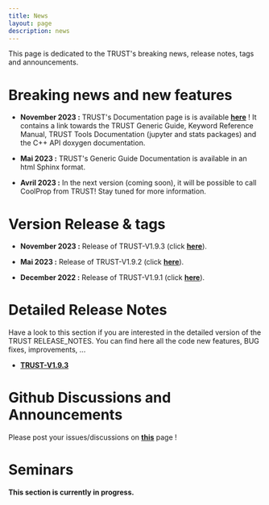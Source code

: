```yaml
---
title: News
layout: page
description: news
---
```


This page is dedicated to the TRUST's breaking news, release notes, tags and announcements. 

# Breaking news and new features 

- **November 2023 :** TRUST's Documentation page is is available **[here](https://cea-trust-platform.readthedocs.io/en/latest/)** ! It contains a link towards the TRUST Generic Guide, Keyword Reference Manual, TRUST Tools Documentation (jupyter and stats packages) and the C++ API doxygen documentation.

- **Mai 2023 :** TRUST's Generic Guide Documentation is available in an html Sphinx format.

- **Avril 2023 :** In the next version (coming soon), it will be possible to call CoolProp from TRUST! Stay tuned for more information.

# Version Release & tags

- **November 2023 :** Release of TRUST-V1.9.3 (click **[here](https://github.com/cea-trust-platform/trust-code/releases/tag/v1.9.3)**).

- **Mai 2023 :** Release of TRUST-V1.9.2 (click **[here](https://github.com/cea-trust-platform/trust-code/releases/tag/v1.9.2)**).

- **December 2022 :** Release of TRUST-V1.9.1 (click **[here](https://github.com/cea-trust-platform/trust-code/releases/tag/v1.9.1)**).

# Detailed Release Notes

Have a look to this section if you are interested in the detailed version of the TRUST RELEASE\_NOTES. You can find here all the code new features, BUG fixes, improvements, ...

- **[TRUST-V1.9.3](RN/v1_9_3.md)**

# Github Discussions and Announcements

Please post your issues/discussions on **[this](https://github.com/cea-trust-platform/trust-code/discussions)** page !

# Seminars

**This section is currently in progress.**
